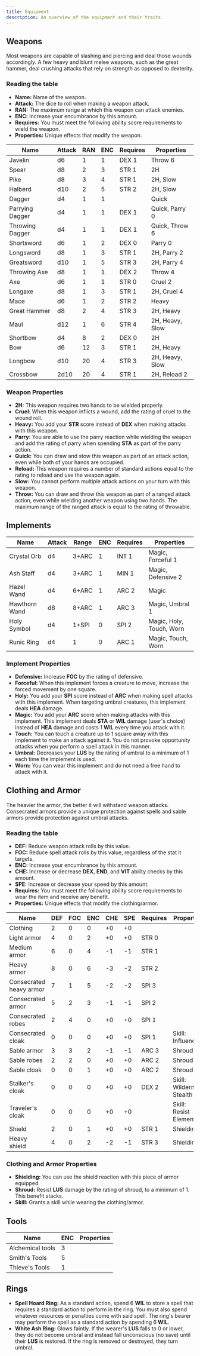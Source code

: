 ```yaml
---
title: Equipment
description: An overview of the equipment and their traits.
---
```


## Weapons

Most weapons are capable of slashing and piercing and deal those wounds accordingly. A few heavy and blunt melee weapons, such as the great hammer, deal crushing attacks that rely on strength as opposed to dexterity.

### Reading the table

- **Name:** Name of the weapon.
- **Attack:** The dice to roll when making a weapon attack.
- **RAN:** The maximum range at which this weapon can attack enemies.
- **ENC:** Increase your encumbrance by this amount.
- **Requires:** You must meet the following ability score requirements to wield the weapon.
- **Properties:** Unique effects that modify the weapon.

| Name            | Attack | RAN | ENC | Requires | Properties      |
| --------------- | ------ | --- | --- | -------- | --------------- |
| Javelin         | d6     | 1   | 1   | DEX 1    | Throw 6         |
| Spear           | d8     | 2   | 3   | STR 1    | 2H              |
| Pike            | d8     | 3   | 4   | STR 1    | 2H, Slow        |
| Halberd         | d10    | 2   | 5   | STR 2    | 2H, Slow        |
| Dagger          | d4     | 1   | 1   |          | Quick           |
| Parrying Dagger | d4     | 1   | 1   | DEX 1    | Quick, Parry 0  |
| Throwing Dagger | d4     | 1   | 1   | DEX 1    | Quick, Throw 6  |
| Shortsword      | d6     | 1   | 2   | DEX 0    | Parry 0         |
| Longsword       | d8     | 1   | 3   | STR 1    | 2H, Parry 2     |
| Greatsword      | d10    | 1   | 5   | STR 3    | 2H, Parry 4     |
| Throwing Axe    | d8     | 1   | 1   | DEX 2    | Throw 4         |
| Axe             | d6     | 1   | 1   | STR 0    | Cruel 2         |
| Longaxe         | d8     | 1   | 3   | STR 1    | 2H, Cruel 4     |
| Mace            | d6     | 1   | 2   | STR 2    | Heavy           |
| Great Hammer    | d8     | 2   | 4   | STR 3    | 2H, Heavy       |
| Maul            | d12    | 1   | 6   | STR 4    | 2H, Heavy, Slow |
| Shortbow        | d4     | 8   | 2   | DEX 0    | 2H              |
| Bow             | d6     | 12  | 3   | STR 1    | 2H, Heavy       |
| Longbow         | d10    | 20  | 4   | STR 3    | 2H, Heavy, Slow |
| Crossbow        | 2d10   | 20  | 4   | STR 1    | 2H, Reload 2    |

### Weapon Properties

- **2H:** This weapon requires two hands to be wielded properly.
- **Cruel:** When this weapon inflicts a wound, add the rating of cruel to the wound roll.
- **Heavy:** You add your **STR** score instead of **DEX** when making attacks with this weapon.
- **Parry:** You are able to use the parry reaction while wielding the weapon and add the rating of parry when spending **STA** as part of the parry action.
- **Quick:** You can draw and stow this weapon as part of an attack action, even while both of your hands are occupied.
- **Reload:** This weapon requires a number of standard actions equal to the rating to reload and use the weapon again.
- **Slow:** You cannot perform multiple attack actions on your turn with this weapon.
- **Throw:** You can draw and throw this weapon as part of a ranged attack action, even while wielding another weapon using two hands. The maximum range of the ranged attack is equal to the rating of throwable.

## Implements

| Name          | Attack | Range | ENC | Requires | Properties               |
| ------------- | ------ | ----- | --- | -------- | ------------------------ |
| Crystal Orb   | d4     | 3+ARC | 1   | INT 1    | Magic, Forceful 1        |
| Ash Staff     | d4     | 3+ARC | 1   | MIN 1    | Magic, Defensive 2       |
| Hazel Wand    | d4     | 6+ARC | 1   | ARC 2    | Magic                    |
| Hawthorn Wand | d8     | 8+ARC | 1   | ARC 3    | Magic, Umbral 1          |
| Holy Symbol   | d4     | 1+SPI | 0   | SPI 2    | Magic, Holy, Touch, Worn |
| Runic Ring    | d4     | 1     | 0   | ARC 1    | Magic, Touch, Worn       |

### Implement Properties

- **Defensive:** Increase **FOC** by the rating of defensive.
- **Forceful:** When this implement forces a creature to move, increase the forced movement by one square.
- **Holy:** You add your **SPI** score instead of **ARC** when making spell attacks with this implement. When targeting umbral creatures, this implement deals **HEA** damage.
- **Magic:** You add your **ARC** score when making attacks with this implement. This implement deals **STA** or **WIL** damage (user's choice) instead of **HEA** damage and costs 1 **WIL** every time you attack with it.
- **Touch:** You can touch a creature up to 1 square away with this implement to make an attack against it. You do not provoke opportunity attacks when you perform a spell attack in this manner.
- **Umbral:** Decreases your **LUS** by the rating of umbral to a minimum of 1 each time the implement is used.
- **Worn:** You can wear this implement and do not need a free hand to attack with it.

## Clothing and Armor

The heavier the armor, the better it will withstand weapon attacks. Consecrated armors provide a unique protection against spells and sable armors provide protection against umbral attacks.

### Reading the table

- **DEF:** Reduce weapon attack rolls by this value.
- **FOC:** Reduce spell attack rolls by this value, regardless of the stat it targets.
- **ENC:** Increase your encumbrance by this amount.
- **CHE:** Increase or decrease **DEX**, **END**, and **VIT** ability checks by this amount.
- **SPE:** Increase or decrease your speed by this amount.
- **Requires:** You must meet the following ability score requirements to wear the item and receive any benefit.
- **Properties:** Unique effects that modify the clothing/armor.

| Name                    | DEF | FOC | ENC | CHE | SPE | Requires | Properties                |
| ----------------------- | --- | --- | --- | --- | --- | -------- | ------------------------- |
| Clothing                | 2   | 0   | 0   | +0  | +0  |          |                           |
| Light armor             | 4   | 0   | 2   | +0  | +0  | STR 0    |                           |
| Medium armor            | 6   | 0   | 4   | -1  | -1  | STR 1    |                           |
| Heavy armor             | 8   | 0   | 6   | -3  | -2  | STR 2    |                           |
| Consecrated heavy armor | 7   | 1   | 5   | -2  | -2  | SPI 3    |                           |
| Consecrated armor       | 5   | 2   | 3   | -1  | -1  | SPI 2    |                           |
| Consecrated robes       | 2   | 4   | 0   | +0  | +0  | SPI 1    |                           |
| Consecrated cloak       | 0   | 0   | 0   | +0  | +0  | SPI 1    | Skill: Influence          |
| Sable armor             | 3   | 3   | 2   | -1  | -1  | ARC 3    | Shroud 1                  |
| Sable robes             | 2   | 2   | 0   | +0  | +0  | ARC 2    | Shroud 1                  |
| Sable cloak             | 0   | 0   | 1   | +0  | +0  | ARC 2    | Shroud 1                  |
| Stalker's cloak         | 0   | 0   | 0   | +0  | +0  | DEX 2    | Skill: Wilderness Stealth |
| Traveler's cloak        | 0   | 0   | 0   | +0  | +0  |          | Skill: Resist Elements    |
| Shield                  | 2   | 0   | 1   | +0  | +0  | STR 1    | Shielding                 |
| Heavy shield            | 4   | 0   | 2   | -2  | -1  | STR 3    | Shielding                 |

### Clothing and Armor Properties

- **Shielding:** You can use the shield reaction with this piece of armor equipped.
- **Shroud:** Resist **LUS** damage by the rating of shroud, to a minimum of 1. This benefit stacks.
- **Skill:** Grants a skill while wearing the clothing/armor.

## Tools

| Name             | ENC | Properties |
| ---------------- | --- | ---------- |
| Alchemical tools | 3   |            |
| Smith's Tools    | 5   |            |
| Thieve's Tools   | 1   |            |

## Rings

- **Spell Hoard Ring:** As a standard action, spend 6 **WIL** to store a spell that requires a standard action to perform in the ring. You must also spend whatever resources or penalties come with said spell. The ring's bearer may perform the spell as a standard action by spending 6 **WIL**.
- **White Ash Ring:** Glows faintly. If the wearer's **LUS** falls to 0 or lower, they do not become umbral and instead fall unconscious (no save) until their **LUS** is restored. If the ring is removed or destroyed, they turn umbral.
